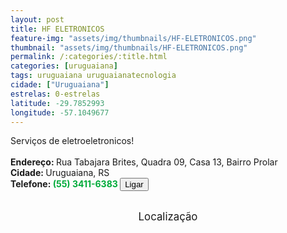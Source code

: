 ```yaml
---
layout: post
title: HF ELETRONICOS
feature-img: "assets/img/thumbnails/HF-ELETRONICOS.png"
thumbnail: "assets/img/thumbnails/HF-ELETRONICOS.png"
permalink: /:categories/:title.html
categories: [uruguaiana]
tags: uruguaiana uruguaianatecnologia
cidade: ["Uruguaiana"]
estrelas: 0-estrelas
latitude: -29.7852993
longitude: -57.1049677
---
```

Serviços de eletroeletronicos!<!-- more --><br />
 <br/>
<b>Endereço: </b>Rua Tabajara Brites, Quadra 09, Casa 13, Bairro Prolar<br />
<b>Cidade: </b>Uruguaiana, RS<br />
<b>Telefone: <span style="color: #00ab3a;">(55) 3411-6383</span> <a href="tel:5534116383"><button class="ligar">Ligar</button></a></b><br />
<br />
<style>
      #map {
        height: 400px;
        width: 100%;
       }
    </style>

<div style="font-size: larger; text-align: center;">
Localização</div>
<div id="map">
<script>
      function initMap() {
        var uluru = {lat: {% post.latitude %}, lng: {% post.longitude %}};
        var map = new google.maps.Map(document.getElementById('map'), {
          zoom: 17,
          center: uluru
        });
        var marker = new google.maps.Marker({
          position: uluru,
          map: map
        });
      }
    </script>
    <script async="" defer="" src="https://maps.googleapis.com/maps/api/js?key=AIzaSyCck-jhcLX7iaqvW5q898KwuoSUBpG-7qE&callback=initMap">
    </script>
</div>
